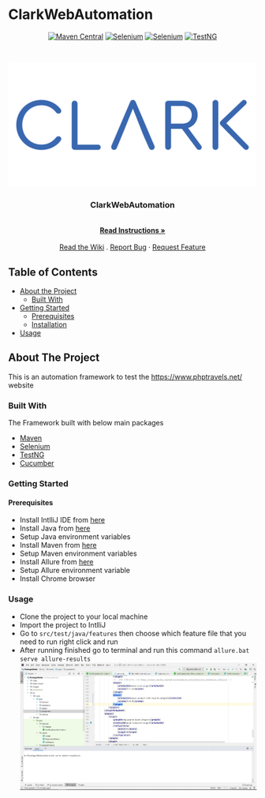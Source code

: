 # ClarkWebAutomation
<!-- PROJECT SHIELDS -->
<p align="center">        
    <a href="http://maven.apache.org" alt="Maven">
        <img alt="Maven Central" src="https://img.shields.io/maven-central/v/org.apache.maven/apache-maven"></a>  
    <a href="https://www.seleniumhq.org" alt="Selenium">
        <img alt="Selenium" src="https://img.shields.io/badge/Selenium-v3.141.59-blue"></a>  
  <a href="https://www.seleniumhq.org" alt="Selenium">
        <img alt="Selenium" src="https://img.shields.io/badge/Cucumber-4.8.0-blue"></a>
    <a href="https://testng.org" alt="Maven">
        <img alt="TestNG" src="https://img.shields.io/badge/TestNG-v7.0.0-blue"></a>      
</p>

<!-- PROJECT LOGO -->
<br />
<p align="center">
  <a href="https://github.com/mahmoudazaid/ClarkWebAutomation">
    <img src="images/logo.png" alt="Logo">
  </a>

  <h3 align="center">ClarkWebAutomation</h3>
   <p align="center">
    <br />
    <a href="#about-the-project"><strong>Read Instructions »</strong></a>
    <br />
    <br />  
    <a href="https://github.com/mahmoudazaid/ClarkWebAutomation/wiki">Read the Wiki</a>
    .
    <a href="https://github.com/mahmoudazaid/ClarkWebAutomation/issues">Report Bug</a>
    ·
    <a href="https://github.com/mahmoudazaid/ClarkWebAutomation/issues">Request Feature</a>
  </p>
  
<!-- TABLE OF CONTENTS -->
## Table of Contents

* [About the Project](#about-the-project)
  * [Built With](#built-with)
* [Getting Started](#getting-started)
  * [Prerequisites](#prerequisites)
  * [Installation](#installation)
* [Usage](#usage)
<!-- ABOUT THE PROJECT -->

## About The Project

This is an automation framework to test the https://www.phptravels.net/ website

### Built With
The Framework built with below main packages
* [Maven](http://maven.apache.org/)
* [Selenium](https://www.seleniumhq.org/)
* [TestNG](https://testng.org/doc/)
* [Cucumber](https://cucumber.io)

### Getting Started
#### Prerequisites
* Install IntlliJ IDE from [here](https://www.jetbrains.com/idea/download/#section=windows)
* Install Java from [here](https://www.oracle.com/technetwork/java/javase/downloads/index.html)
* Setup Java environment variables
* Install Maven from [here](http://maven.apache.org/download.cgi)
* Setup Maven environment variables
* Install Allure from [here](https://github.com/allure-framework/allure2/releases/tag/2.13.0)
* Setup Allure environment variable  
* Install Chrome browser

### Usage
* Clone the project to your local machine
* Import the project to IntlliJ
* Go to `src/test/java/features` then choose which feature file that you need to run right click and run
* After running finished go to terminal and run this command `allure.bat serve allure-results`
  <img src="images/terminal.png" alt="Terminal">